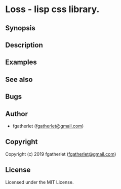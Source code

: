 # Loss - lisp css library.

## Synopsis

## Description

## Examples

## See also

## Bugs


## Author

* fgatherlet (fgatherlet@gmail.com)

## Copyright

Copyright (c) 2019 fgatherlet (fgatherlet@gmail.com)



## License

Licensed under the MIT License.

